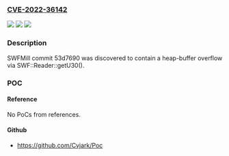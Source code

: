 ### [CVE-2022-36142](https://cve.mitre.org/cgi-bin/cvename.cgi?name=CVE-2022-36142)
![](https://img.shields.io/static/v1?label=Product&message=n%2Fa&color=blue)
![](https://img.shields.io/static/v1?label=Version&message=n%2Fa&color=blue)
![](https://img.shields.io/static/v1?label=Vulnerability&message=n%2Fa&color=brighgreen)

### Description

SWFMill commit 53d7690 was discovered to contain a heap-buffer overflow via SWF::Reader::getU30().

### POC

#### Reference
No PoCs from references.

#### Github
- https://github.com/Cvjark/Poc

